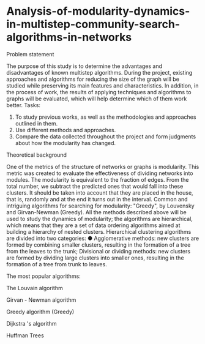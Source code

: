 # Analysis-of-modularity-dynamics-in-multistep-community-search-algorithms-in-networks
Problem statement

The purpose of this study is to determine the advantages and disadvantages of known multistep algorithms. During the project, existing approaches and algorithms for reducing the size of the graph will be studied while preserving its main features and characteristics. In addition, in the process of work, the results of applying techniques and algorithms to graphs will be evaluated, which will help determine which of them work better.
Tasks:
1. To study previous works, as well as the methodologies and approaches outlined in them.
2. Use different methods and approaches.
3. Compare the data collected throughout the project and form judgments about how the modularity has changed.

Theoretical background

One of the metrics of the structure of networks or graphs is modularity. This metric was created to evaluate the effectiveness of dividing networks into modules.
The modularity is equivalent to the fraction of edges. From the total number, we subtract the predicted ones that would fall into these clusters. It should be taken into account that they are placed in the house, that is, randomly and at the end it turns out in the interval.
Common and intriguing algorithms for searching for modularity: "Greedy", by Louvensky and Girvan-Newman (Greedy).
All the methods described above will be used to study the dynamics of modularity; the algorithms are hierarchical, which means that they are a set of data ordering algorithms aimed at building a hierarchy of nested clusters. Hierarchical clustering algorithms are divided into two categories:
● Agglomerative methods: new clusters are formed by combining smaller clusters, resulting in the formation of a tree from the leaves to the trunk;
Divisional or dividing methods: new clusters are formed by dividing large clusters into smaller ones, resulting in the formation of a tree from trunk to leaves.

The most popular algorithms:

The Louvain algorithm

Girvan - Newman algorithm

Greedy algorithm (Greedy)

Dijkstra 's algorithm

Huffman Trees

